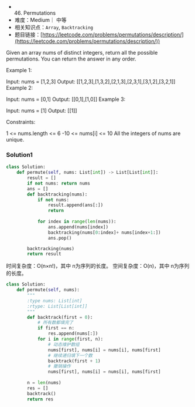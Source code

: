 
* 46. Permutations
* 难度：Medium｜ 中等
* 相关知识点：`Array`,  `Backtracking`
* 题目链接：[https://leetcode.com/problems/permutations/description/](https://leetcode.com/problems/permutations/description/))


Given an array nums of distinct integers, return all the possible permutations. You can return the answer in any order.
 

Example 1:

Input: nums = [1,2,3]
Output: [[1,2,3],[1,3,2],[2,1,3],[2,3,1],[3,1,2],[3,2,1]]
Example 2:

Input: nums = [0,1]
Output: [[0,1],[1,0]]
Example 3:

Input: nums = [1]
Output: [[1]]
 

Constraints:

1 <= nums.length <= 6
-10 <= nums[i] <= 10
All the integers of nums are unique.

### Solution1
```python
class Solution:
    def permute(self, nums: List[int]) -> List[List[int]]:
        result = []
        if not nums: return nums
        ans = []
        def backtracking(nums):
            if not nums:
                result.append(ans[:])
                return 
            
            for index in range(len(nums)):
                ans.append(nums[index])
                backtracking(nums[0:index]+ nums[index+1:])
                ans.pop()

        backtracking(nums)
        return result
```
时间复杂度：O(n×n!)，其中 n为序列的长度。
空间复杂度：O(n)，其中 n为序列的长度。

```python
class Solution:
    def permute(self, nums):
        """
        :type nums: List[int]
        :rtype: List[List[int]]
        """
        def backtrack(first = 0):
            # 所有数都填完了
            if first == n:  
                res.append(nums[:])
            for i in range(first, n):
                # 动态维护数组
                nums[first], nums[i] = nums[i], nums[first]
                # 继续递归填下一个数
                backtrack(first + 1)
                # 撤销操作
                nums[first], nums[i] = nums[i], nums[first]
        
        n = len(nums)
        res = []
        backtrack()
        return res

```
